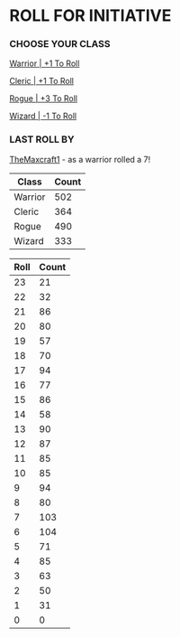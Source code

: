 # ROLL FOR INITIATIVE
### CHOOSE YOUR CLASS

[Warrior | +1 To Roll](https://github.com/benjaminsampica/benjaminsampica/issues/new?title=roll%7Cwarrior&body=Just+click+%27Submit+new+issue%27.)

[Cleric | +1 To Roll](https://github.com/benjaminsampica/benjaminsampica/issues/new?title=roll%7Ccleric&body=Just+click+%27Submit+new+issue%27.)

[Rogue | +3 To Roll](https://github.com/benjaminsampica/benjaminsampica/issues/new?title=roll%7Crogue&body=Just+click+%27Submit+new+issue%27.)

[Wizard | -1 To Roll](https://github.com/benjaminsampica/benjaminsampica/issues/new?title=roll%7Cwizard&body=Just+click+%27Submit+new+issue%27.)
### LAST ROLL BY
[TheMaxcraft1](https://www.github.com/TheMaxcraft1) - as a warrior rolled a 7!

|Class|Count|
|-|-|
|Warrior|502|
|Cleric|364|
|Rogue|490|
|Wizard|333|

|Roll|Count|
|-|-|
|23|21
|22|32
|21|86
|20|80
|19|57
|18|70
|17|94
|16|77
|15|86
|14|58
|13|90
|12|87
|11|85
|10|85
|9|94
|8|80
|7|103
|6|104
|5|71
|4|85
|3|63
|2|50
|1|31
|0|0
